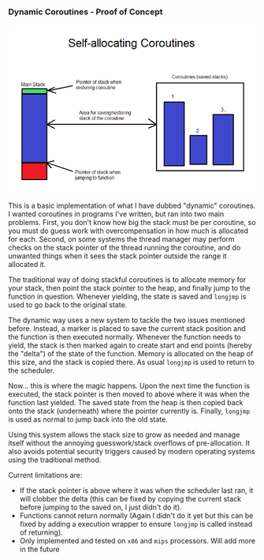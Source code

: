 ### Dynamic Coroutines - Proof of Concept

![chart](chart.png)

This is a basic implementation of what I have dubbed "dynamic" coroutines. I wanted coroutines in programs I've written, but ran into two main problems. First, you don't know how big the stack must be per coroutine, so you must do guess work with overcompensation in how much is allocated for each. Second, on some systems the thread manager may perform checks on the stack pointer of the thread running the coroutine, and do unwanted things when it sees the stack pointer outside the range it allocated it.

The traditional way of doing stackful coroutines is to allocate memory for your stack, then point the stack pointer to the heap, and finally jump to the function in question. Whenever yielding, the state is saved and `longjmp` is used to go back to the original state.

The dynamic way uses a new system to tackle the two issues mentioned before. Instead, a marker is placed to save the current stack position and the function is then executed normally. Whenever the function needs to yield, the stack is then marked again to create start and end points (hereby the "delta") of the state of the function. Memory is allocated on the heap of this size, and the stack is copied there. As usual `longjmp` is used to return to the scheduler.

Now... this is where the magic happens. Upon the next time the function is executed, the stack pointer is then moved to above where it was when the function last yielded. The saved state from the heap is then copied back onto the stack (underneath) where the pointer currently is. Finally, `longjmp` is used as normal to jump back into the old state.

Using this system allows the stack size to grow as needed and manage itself without the annoying guesswork/stack overflows of pre-allocation. It also avoids potential security triggers caused by modern operating systems using the traditional method.

Current limitations are:
- If the stack pointer is above where it was when the scheduler last ran, it will clobber the delta (this can be fixed by copying the current stack before jumping to the saved on, I just didn't do it).
- Functions cannot return normally (Again I didn't do it yet but this can be fixed by adding a execution wrapper to ensure `longjmp` is called instead of returning).
- Only implemented and tested on `x86` and `mips` processors. Will add more in the future

